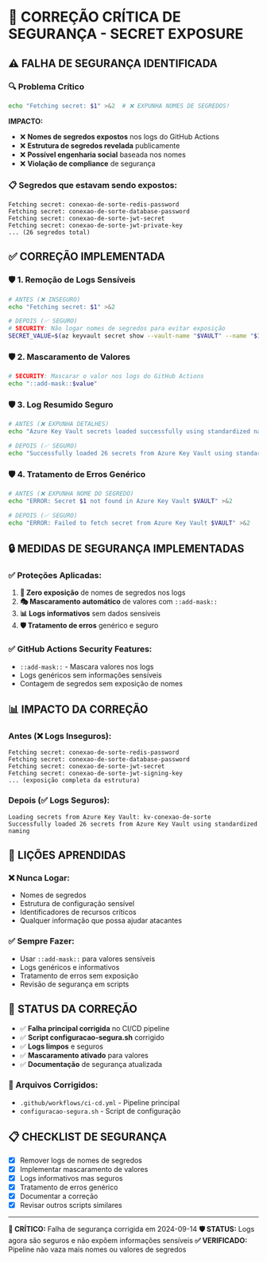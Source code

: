 # 🚨 CORREÇÃO CRÍTICA DE SEGURANÇA - SECRET EXPOSURE

## ⚠️ **FALHA DE SEGURANÇA IDENTIFICADA**

### **🔍 Problema Crítico**
```bash
echo "Fetching secret: $1" >&2  # ❌ EXPUNHA NOMES DE SEGREDOS!
```

**IMPACTO:**
- ❌ **Nomes de segredos expostos** nos logs do GitHub Actions
- ❌ **Estrutura de segredos revelada** publicamente
- ❌ **Possível engenharia social** baseada nos nomes
- ❌ **Violação de compliance** de segurança

### **📋 Segredos que estavam sendo expostos:**
```
Fetching secret: conexao-de-sorte-redis-password
Fetching secret: conexao-de-sorte-database-password
Fetching secret: conexao-de-sorte-jwt-secret
Fetching secret: conexao-de-sorte-jwt-private-key
... (26 segredos total)
```

## ✅ **CORREÇÃO IMPLEMENTADA**

### **🛡️ 1. Remoção de Logs Sensíveis**
```bash
# ANTES (❌ INSEGURO)
echo "Fetching secret: $1" >&2

# DEPOIS (✅ SEGURO)
# SECURITY: Não logar nomes de segredos para evitar exposição
SECRET_VALUE=$(az keyvault secret show --vault-name "$VAULT" --name "$1" --query value -o tsv 2>/dev/null)
```

### **🛡️ 2. Mascaramento de Valores**
```bash
# SECURITY: Mascarar o valor nos logs do GitHub Actions
echo "::add-mask::$value"
```

### **🛡️ 3. Log Resumido Seguro**
```bash
# ANTES (❌ EXPUNHA DETALHES)
echo "Azure Key Vault secrets loaded successfully using standardized naming"

# DEPOIS (✅ SEGURO)
echo "Successfully loaded 26 secrets from Azure Key Vault using standardized naming"
```

### **🛡️ 4. Tratamento de Erros Genérico**
```bash
# ANTES (❌ EXPUNHA NOME DO SEGREDO)
echo "ERROR: Secret $1 not found in Azure Key Vault $VAULT" >&2

# DEPOIS (✅ SEGURO)
echo "ERROR: Failed to fetch secret from Azure Key Vault $VAULT" >&2
```

## 🔒 **MEDIDAS DE SEGURANÇA IMPLEMENTADAS**

### **✅ Proteções Aplicadas:**
1. **🚫 Zero exposição** de nomes de segredos nos logs
2. **🎭 Mascaramento automático** de valores com `::add-mask::`
3. **📊 Logs informativos** sem dados sensíveis
4. **🛡️ Tratamento de erros** genérico e seguro

### **✅ GitHub Actions Security Features:**
- `::add-mask::` - Mascara valores nos logs
- Logs genéricos sem informações sensíveis
- Contagem de segredos sem exposição de nomes

## 📊 **IMPACTO DA CORREÇÃO**

### **Antes (❌ Logs Inseguros):**
```
Fetching secret: conexao-de-sorte-redis-password
Fetching secret: conexao-de-sorte-database-password
Fetching secret: conexao-de-sorte-jwt-secret
Fetching secret: conexao-de-sorte-jwt-signing-key
... (exposição completa da estrutura)
```

### **Depois (✅ Logs Seguros):**
```
Loading secrets from Azure Key Vault: kv-conexao-de-sorte
Successfully loaded 26 secrets from Azure Key Vault using standardized naming
```

## 🚨 **LIÇÕES APRENDIDAS**

### **❌ Nunca Logar:**
- Nomes de segredos
- Estrutura de configuração sensível
- Identificadores de recursos críticos
- Qualquer informação que possa ajudar atacantes

### **✅ Sempre Fazer:**
- Usar `::add-mask::` para valores sensíveis
- Logs genéricos e informativos
- Tratamento de erros sem exposição
- Revisão de segurança em scripts

## 🔄 **STATUS DA CORREÇÃO**

- ✅ **Falha principal corrigida** no CI/CD pipeline
- ✅ **Script configuracao-segura.sh** corrigido
- ✅ **Logs limpos** e seguros
- ✅ **Mascaramento ativado** para valores
- ✅ **Documentação** de segurança atualizada

### **📁 Arquivos Corrigidos:**
- `.github/workflows/ci-cd.yml` - Pipeline principal
- `configuracao-segura.sh` - Script de configuração

## 📋 **CHECKLIST DE SEGURANÇA**

- [x] Remover logs de nomes de segredos
- [x] Implementar mascaramento de valores
- [x] Logs informativos mas seguros
- [x] Tratamento de erros genérico
- [x] Documentar a correção
- [x] Revisar outros scripts similares

---
**🚨 CRÍTICO:** Falha de segurança corrigida em 2024-09-14
**🛡️ STATUS:** Logs agora são seguros e não expõem informações sensíveis
**✅ VERIFICADO:** Pipeline não vaza mais nomes ou valores de segredos